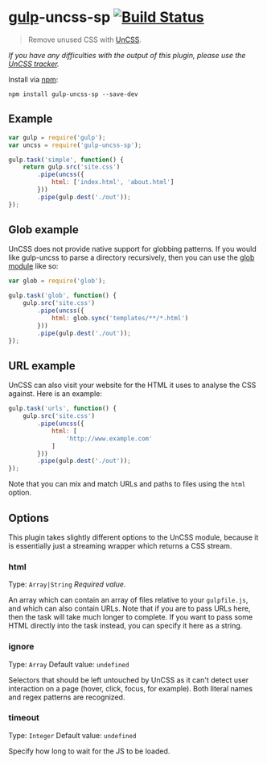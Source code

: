# [gulp](https://github.com/gulpjs/gulp)-uncss-sp [![Build Status](https://travis-ci.org/samarpanda/gulp-uncss-sp.svg?branch=master)](https://travis-ci.org/samarpanda/gulp-uncss)

> Remove unused CSS with [UnCSS](https://github.com/giakki/uncss).

*If you have any difficulties with the output of this plugin, please use the [UnCSS tracker](https://github.com/giakki/uncss/issues).*

Install via [npm](https://npmjs.org/package/gulp-uncss-sp):

```
npm install gulp-uncss-sp --save-dev
```

## Example

```js
var gulp = require('gulp');
var uncss = require('gulp-uncss-sp');

gulp.task('simple', function() {
    return gulp.src('site.css')
        .pipe(uncss({
            html: ['index.html', 'about.html']
        }))
        .pipe(gulp.dest('./out'));
});
```

## Glob example

UnCSS does not provide native support for globbing patterns. If you would like gulp-uncss to parse a directory recursively, then you can use the [glob module](https://www.npmjs.org/package/glob) like so:

```js
var glob = require('glob');

gulp.task('glob', function() {
    gulp.src('site.css')
        .pipe(uncss({
            html: glob.sync('templates/**/*.html')
        }))
        .pipe(gulp.dest('./out'));
});
```

## URL example

UnCSS can also visit your website for the HTML it uses to analyse the CSS against. Here is an example:

```js
gulp.task('urls', function() {
    gulp.src('site.css')
        .pipe(uncss({
            html: [
                'http://www.example.com'
            ]
        }))
        .pipe(gulp.dest('./out'));
});
```

Note that you can mix and match URLs and paths to files using the `html` option.

## Options

This plugin takes slightly different options to the UnCSS module, because it is essentially just a streaming wrapper which returns a CSS stream.

### html
Type: `Array|String`
*Required value.*

An array which can contain an array of files relative to your `gulpfile.js`, and which can also contain URLs. Note that if you are to pass URLs here, then the task will take much longer to complete. If you want to pass some HTML directly into the task instead, you can specify it here as a string.

### ignore
Type: `Array`
Default value: `undefined`

Selectors that should be left untouched by UnCSS as it can't detect user interaction on a page (hover, click, focus, for example). Both literal names and regex patterns are recognized.

### timeout
Type: `Integer`
Default value: `undefined`

Specify how long to wait for the JS to be loaded.

